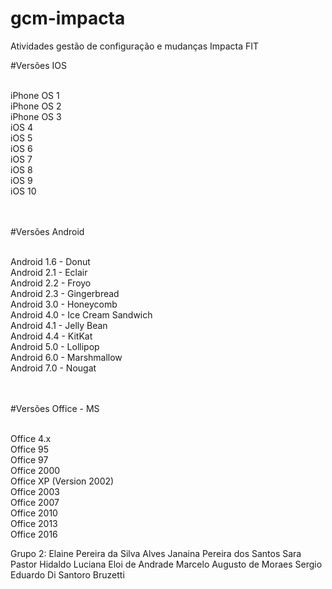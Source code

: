 # gcm-impacta
Atividades gestão de configuração e mudanças Impacta FIT

#Versões IOS

<br>iPhone OS 1
<br>iPhone OS 2
<br>iPhone OS 3
<br>iOS 4
<br>iOS 5
<br>iOS 6
<br>iOS 7
<br>iOS 8
<br>iOS 9
<br>iOS 10


<br><br>#Versões Android

<br>Android 1.6 - Donut
<br>Android 2.1 - Eclair 
<br>Android 2.2 - Froyo
<br>Android 2.3 - Gingerbread
<br>Android 3.0 - Honeycomb
<br>Android 4.0 - Ice Cream Sandwich
<br>Android 4.1 - Jelly Bean
<br>Android 4.4 - KitKat
<br>Android 5.0 - Lollipop
<br>Android 6.0 - Marshmallow
<br>Android 7.0 - Nougat

<br><br>#Versões Office - MS

<br>Office 4.x
<br>Office 95
<br>Office 97
<br>Office 2000
<br>Office XP (Version 2002)
<br>Office 2003
<br>Office 2007
<br>Office 2010
<br>Office 2013
<br>Office 2016

Grupo 2: 
Elaine Pereira da Silva Alves 
Janaina Pereira dos Santos 
Sara Pastor Hidaldo
Luciana Eloi de Andrade
Marcelo Augusto de Moraes 
Sergio Eduardo Di Santoro Bruzetti
